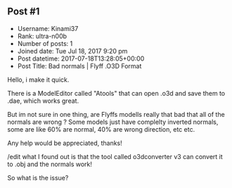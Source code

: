 ## Post #1
- Username: Kinami37
- Rank: ultra-n00b
- Number of posts: 1
- Joined date: Tue Jul 18, 2017 9:20 pm
- Post datetime: 2017-07-18T13:28:05+00:00
- Post Title: Bad normals | Flyff .O3D Format

Hello, i make it quick.

There is a ModelEditor called "Atools" that can open .o3d and save them to .dae, which works great.

But im not sure in one thing, are Flyffs modells really that bad that all of the normals are wrong ? Some models just have complelty inverted normals, some are like 60% are normal, 40% are wrong direction, etc etc.

Any help would be appreciated, thanks!

/edit what I found out is that the tool called o3dconverter v3 can convert it to .obj and the normals work! 

So what is the issue?
